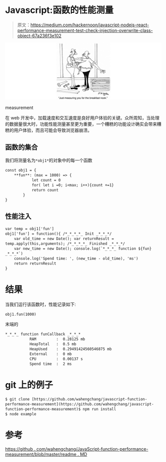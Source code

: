 # Javascript:函数的性能测量

> 原文：<https://medium.com/hackernoon/javascript-nodejs-react-performance-measurement-test-check-injection-overwrite-class-object-67a236f3e102>

![](img/2fb6a3f3a19cbd497129252b5373b94c.png)

measurement

在 web 开发中，加载速度和交互速度是良好用户体验的关键。众所周知，当处理的数据量很大时，功能性能测量甚至更为重要，一个糟糕的功能设计确实会带来糟糕的用户体验，而且可能会导致浏览器崩溃。

## 函数的集合

我们将测量名为`*obj1*`的对象中的每一个函数

```
const obj1 = {
    **fun**: (max = 1000) => {
            let count = 0
            for( let i =0; i<max; i++){count +=1}
            return count
        }
}
```

## 性能注入

```
var temp = obj1['fun']
obj1['fun'] = function(){ /*_*_*_*_ Init _*_*_*/
    var old_time = new Date(); var returnResult = temp.apply(this,arguments); /*_*_*_*_ Finished _*_*_*/
    var new_time = new Date(); console.log(`*_*_*_ function ${fun} _*_*_*`)
    console.log('Spend time: ', (new_time - old_time), 'ms')
    return returnResult
}
```

# 结果

当我们运行该函数时，性能记录如下:

```
obj1.fun(1000)
```

末端的

```
*_*_*_ function funCallback _*_*_*
           RAM         :  0.28125 mb
           HeapTotal   :  0.5 mb
           HeapUsed    :  0.29491424560546875 mb
           External    :  0 mb
           CPU         :  0.00137 s
           Spend time  :  2 ms
```

# git 上的例子

```
$ git clone [https://github.com/wahengchang/javascript-function-performance-measurement](https://github.com/wahengchang/javascript-function-performance-measurement)$ npm run install
$ node example
```

# 参考

[https://github . com/wahengchang/JavaScript-function-performance-measurement/blob/master/readme . MD](https://github.com/wahengchang/javascript-function-performance-measurement/blob/master/README.md)